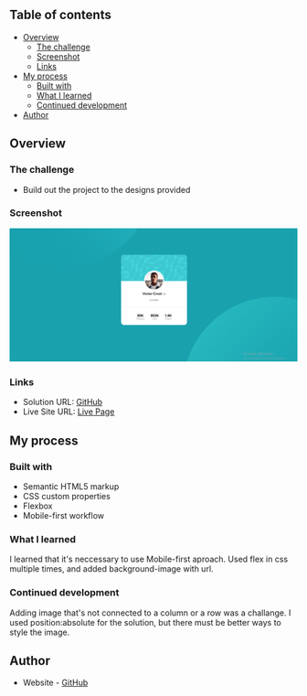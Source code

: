 ## Table of contents

- [Overview](#overview)
  - [The challenge](#the-challenge)
  - [Screenshot](#screenshot)
  - [Links](#links)
- [My process](#my-process)
  - [Built with](#built-with)
  - [What I learned](#what-i-learned)
  - [Continued development](#continued-development)
- [Author](#author)


## Overview

### The challenge

- Build out the project to the designs provided

### Screenshot

![](screenshots/profile-card-screenshot.png)

### Links

- Solution URL: [GitHub](https://github.com/gabadadzeluca/profile-card-component-main)
- Live Site URL: [Live Page](https://your-live-site-url.com)

## My process

### Built with

- Semantic HTML5 markup
- CSS custom properties
- Flexbox
- Mobile-first workflow


### What I learned

I learned that it's neccessary to use Mobile-first aproach. Used flex in css multiple times, and added background-image with url.


### Continued development

Adding image that's not connected to a column or a row was a challange. I used position:absolute for the solution, but there must be better ways to style the image.




## Author

- Website - [GitHub](https://github.com/gabadadzeluca)


